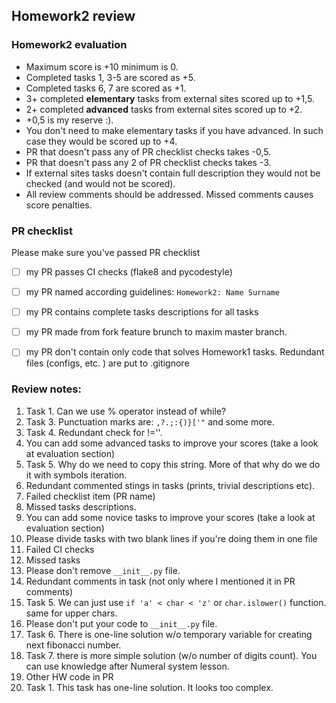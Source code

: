 ## Homework2 review

### Homework2 evaluation
- Maximum score is +10 minimum is 0.
- Completed tasks 1, 3-5 are scored as +5.
- Completed tasks 6, 7 are scored as +1.
- 3+ completed **elementary** tasks from external sites scored up to +1,5.
- 2+ completed **advanced** tasks from external sites scored up to +2.
- +0,5 is my reserve :). 
- You don't need to make elementary tasks if you have advanced. In such case
they would be scored up to +4.
- PR that doesn't pass any of PR checklist checks takes -0,5.
- PR that doesn't pass any 2 of PR checklist checks takes -3.
- If external sites tasks doesn't contain full description they would not be
 checked (and would not be scored).
- All review comments should be addressed. Missed comments causes score 
penalties.

### PR checklist
Please make sure you've passed PR checklist
- [ ] my PR passes CI checks (flake8 and pycodestyle)
- [ ] my PR named according guidelines: `Homework2: Name Surname`
- [ ] my PR contains complete tasks descriptions for all tasks
- [ ] my PR made from fork feature brunch to maxim master branch.
- [ ] my PR don't contain only code that solves Homework1 tasks.
Redundant files (configs, etc. ) are put to .gitignore


### Review notes:
1. Task 1. Can we use % operator instead of while? 
2. Task 3. Punctuation marks are: `,?.;:{)}['"` and some more.
3. Task 4. Redundant check for !=''.
4. You can add some advanced tasks to improve your scores (take a look at
 evaluation section)
5. Task 5. Why do we need to copy this string. More of that why do we do it 
with symbols iteration.
6. Redundant commented stings in tasks (prints, trivial descriptions etc).
7. Failed checklist item (PR name)
8. Missed tasks descriptions.
9. You can add some novice tasks to improve your scores (take a look at 
evaluation section)
10. Please divide tasks with two blank lines if you're doing them in one file
11. Failed CI checks
12. Missed tasks
13. Please don't remove `__init__.py` file.
14. Redundant comments in task (not only where I mentioned it in PR comments)
15. Task 5. We can just use `if 'a' < char < 'z'` or `char.islower()` function.
same for upper chars.
16. Please don't put your code to `__init__.py` file.
17. Task 6. There is one-line solution w/o temporary variable for creating next
fibonacci number.
18. Task 7. there is more simple solution (w/o number of digits count).
You can use knowledge after Numeral system lesson.
19. Other HW code in PR
20. Task 1. This task has one-line solution. It looks too complex.